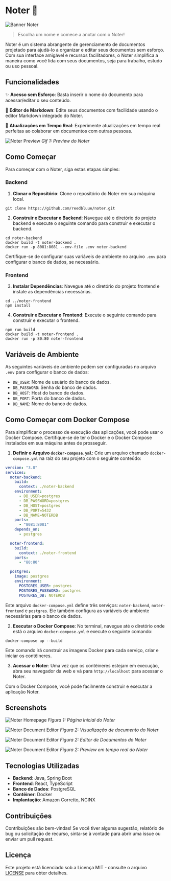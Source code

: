 # Noter 📝

<img src="./img/banner.png" alt="Banner Noter">

> Escolha um nome e comece a anotar com o Noter!

Noter é um sistema abrangente de gerenciamento de documentos projetado para ajudá-lo a organizar e
editar seus documentos sem esforço. Com sua interface amigável e recursos facilitadores, o Noter
simplifica a maneira como você lida com seus documentos, seja para trabalho, estudo ou uso pessoal.

## Funcionalidades

✨ **Acesso sem Esforço**: Basta inserir o nome do documento para acessar/editar o seu conteúdo.

📝 **Editor de Markdown**: Edite seus documentos com facilidade usando o editor Markdown integrado do
Noter.

🔄 **Atualizações em Tempo Real**: Experimente atualizações em tempo real perfeitas ao colaborar em
documentos com outras pessoas.

![Noter Preview](./img/preview.gif)
*Gif 1: Preview do Noter*

## Como Começar

Para começar com o Noter, siga estas etapas simples:

### Backend

1. **Clonar o Repositório**: Clone o repositório do Noter em sua máquina local.

```
git clone https://github.com/reedbluue/noter.git
```

2. **Construir e Executar o Backend**: Navegue até o diretório do projeto backend e execute o
   seguinte comando para construir e executar o backend.

```
cd noter-backend
docker build -t noter-backend .
docker run -p 8081:8081 --env-file .env noter-backend
```

Certifique-se de configurar suas variáveis de ambiente no arquivo `.env` para configurar o banco de
dados, se necessário.

### Frontend

3. **Instalar Dependências**: Navegue até o diretório do projeto frontend e instale as dependências
   necessárias.

```
cd ../noter-frontend
npm install
```

4. **Construir e Executar o Frontend**: Execute o seguinte comando para construir e executar o
   frontend.

```
npm run build
docker build -t noter-frontend .
docker run -p 80:80 noter-frontend
```

## Variáveis de Ambiente

As seguintes variáveis de ambiente podem ser configuradas no arquivo `.env` para configurar o banco
de dados:

- `DB_USER`: Nome de usuário do banco de dados.
- `DB_PASSWORD`: Senha do banco de dados.
- `DB_HOST`: Host do banco de dados.
- `DB_PORT`: Porta do banco de dados.
- `DB_NAME`: Nome do banco de dados.

## Como Começar com Docker Compose

Para simplificar o processo de execução das aplicações, você pode usar o Docker Compose.
Certifique-se de ter o Docker e o Docker Compose instalados em sua máquina antes de prosseguir.

1. **Definir o Arquivo `docker-compose.yml`**: Crie um arquivo chamado `docker-compose.yml` na raiz
   do seu projeto com o seguinte conteúdo:

```yaml
version: "3.8"
services:
  noter-backend:
    build:
      context: ./noter-backend
    environment:
      - DB_USER=postgres
      - DB_PASSWORD=postgres
      - DB_HOST=postgres
      - DB_PORT=5432
      - DB_NAME=NOTERDB
    ports:
      - "8081:8081"
    depends_on:
      - postgres

  noter-frontend:
    build:
      context: ./noter-frontend
    ports:
      - "80:80"

  postgres:
    image: postgres
    environment:
      POSTGRES_USER: postgres
      POSTGRES_PASSWORD: postgres
      POSTGRES_DB: NOTERDB
```

Este arquivo `docker-compose.yml` define três serviços: `noter-backend`, `noter-frontend`
e `postgres`. Ele também configura as variáveis de ambiente necessárias para o banco de dados.

2. **Executar o Docker Compose**: No terminal, navegue até o diretório onde está o
   arquivo `docker-compose.yml` e execute o seguinte comando:

```
docker-compose up --build
```

Este comando irá construir as imagens Docker para cada serviço, criar e iniciar os contêineres.

3. **Acessar o Noter**: Uma vez que os contêineres estejam em execução, abra seu navegador da web e
   vá para `http://localhost` para acessar o Noter.

Com o Docker Compose, você pode facilmente construir e executar a aplicação Noter.

## Screenshots

![Noter Homepage](./img/main.png)
*Figura 1: Página Inicial do Noter*

![Noter Document Editor](./img/view.png)
*Figura 2: Visualização de documento do Noter*

![Noter Document Editor](./img/raw.png)
*Figura 2: Editor de Documentos do Noter*

![Noter Document Editor](./img/split.png)
*Figura 2: Preview em tempo real do Noter*

## Tecnologias Utilizadas

- **Backend**: Java, Spring Boot
- **Frontend**: React, TypeScript
- **Banco de Dados**: PostgreSQL
- **Contêiner**: Docker
- **Implantação**: Amazon Corretto, NGINX

## Contribuições

Contribuições são bem-vindas! Se você tiver alguma sugestão, relatório de bug ou solicitação de
recurso, sinta-se à vontade para abrir uma issue ou enviar um pull request.

## Licença

Este projeto está licenciado sob a Licença MIT - consulte o
arquivo [LICENSE](./LICENSE.md) para obter detalhes.